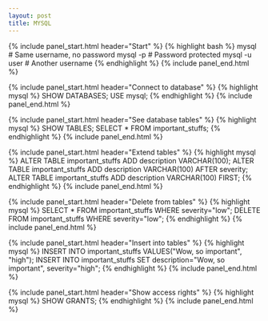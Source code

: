 ```yaml
---
layout: post
title: MYSQL
---
```


{% include panel_start.html header="Start" %}
{% highlight bash %}
mysql         # Same username, no password
mysql -p      # Password protected
mysql -u user # Another username
{% endhighlight %}
{% include panel_end.html %}

{% include panel_start.html header="Connect to database" %}
{% highlight mysql %}
SHOW DATABASES;
USE mysql;
{% endhighlight %}
{% include panel_end.html %}

{% include panel_start.html header="See database tables" %}
{% highlight mysql %}
SHOW TABLES;
SELECT * FROM important_stuffs;
{% endhighlight %}
{% include panel_end.html %}

{% include panel_start.html header="Extend tables" %}
{% highlight mysql %}
ALTER TABLE important_stuffs ADD description VARCHAR(100);
ALTER TABLE important_stuffs ADD description VARCHAR(100) AFTER severity;
ALTER TABLE important_stuffs ADD description VARCHAR(100) FIRST;
{% endhighlight %}
{% include panel_end.html %}

{% include panel_start.html header="Delete from tables" %}
{% highlight mysql %}
SELECT * FROM important_stuffs WHERE severity="low";
DELETE FROM important_stuffs WHERE severity="low";
{% endhighlight %}
{% include panel_end.html %}

{% include panel_start.html header="Insert into tables" %}
{% highlight mysql %}
INSERT INTO important_stuffs VALUES("Wow, so important", "high");
INSERT INTO important_stuffs SET description="Wow, so important", severity="high";
{% endhighlight %}
{% include panel_end.html %}

{% include panel_start.html header="Show access rights" %}
{% highlight mysql %}
SHOW GRANTS;
{% endhighlight %}
{% include panel_end.html %}
